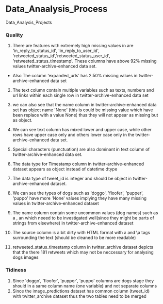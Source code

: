 # Data_Anaalysis_Process
Data_Analysis_Projects
### Quality
1. There are features with extremely high missing values in are 'in_reply_to_status_id', 'in_reply_to_user_id', 'retweeted_status_id','retweeted_status_user_id', 'retweeted_status_timestamp'. These columns have above 92% missing values twitter-archive-enhanced data set.
- Also The column 'expanded_urls' has 2.50% missing values in twitter-archive-enhanced data set

2. The text column contain  multiple variables such as texts, numbers and url links within each single row in twitter-archive-enhanced data set

3. we can also see that the name column in twitter-archive-enhanced data set has object name 'None' (this is could be missing value which have been replace with a value None) thus they will not appear as missing but as object.

4. We can see text column has mixed lower and upper case, while other rows have upper case only and others lower case only in the twitter-archive-enhanced data set.

5. Special characters (punctuation) are also dominant in text column of twitter-archive-enhanced data set.

6. The data type for Timestamp column in twitter-archive-enhanced dataset appears as object instead of datetime dtype

7. The data type of tweet_id is integer and should be object in twitter-archive-enhanced dataset.

8.  We can see the types of dogs such as 'doggo', 'floofer', 'pupper', 'puppo' have more 'None' values implying they have many missing values in twitter-archive-enhanced dataset
9. The name column contain some uncommon values (dog names) such as a , an which neeed to be investigated well(since they might be parts of strings from elsewhere) in twitter-archive-enhanced dataset
10. The source column is a bit dirty with HTML format with a and \a tags surrounding the text (should be cleaned to be more readable)
11. retweeted_status_timestamp column in twitter_archive dataset depicts that the there 181 retweets which may not be neccessary for analysing dogs images

### Tidiness
1. Since 'doggo', 'floofer', 'pupper', 'puppo' columns are  dogs stage they should in a same column name (one variable) and not separate  columns
2. Since the image_predictions dataset has  common column (tweet_id) with twitter_archive dataset thus the two tables need to be merged
